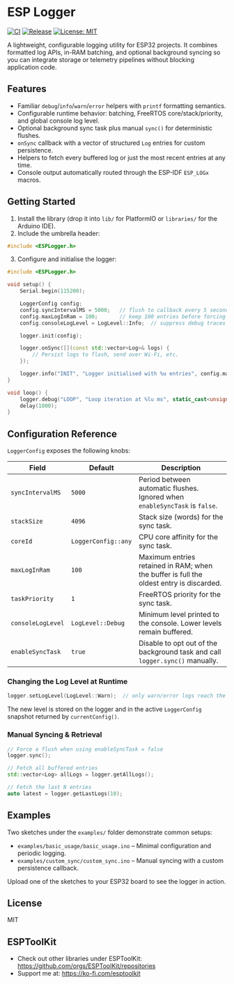 # ESP Logger

[![CI](https://github.com/ESPToolKit/esp-logger/actions/workflows/ci.yml/badge.svg)](https://github.com/ESPToolKit/esp-logger/actions/workflows/ci.yml)
[![Release](https://img.shields.io/github/v/release/ESPToolKit/esp-logger?sort=semver)](https://github.com/ESPToolKit/esp-logger/releases)
[![License: MIT](https://img.shields.io/badge/License-MIT-yellow.svg)](LICENSE.md)

A lightweight, configurable logging utility for ESP32 projects.
It combines formatted log APIs, in-RAM batching, and optional background syncing
so you can integrate storage or telemetry pipelines without blocking application code.

## Features
- Familiar `debug`/`info`/`warn`/`error` helpers with `printf` formatting semantics.
- Configurable runtime behavior: batching, FreeRTOS core/stack/priority, and global console log level.
- Optional background sync task plus manual `sync()` for deterministic flushes.
- `onSync` callback with a vector of structured `Log` entries for custom persistence.
- Helpers to fetch every buffered log or just the most recent entries at any time.
- Console output automatically routed through the ESP-IDF `ESP_LOGx` macros.

## Getting Started
1. Install the library (drop it into `lib/` for PlatformIO or `libraries/` for the Arduino IDE).
2. Include the umbrella header:

```cpp
#include <ESPLogger.h>
```

3. Configure and initialise the logger:

```cpp
#include <ESPLogger.h>

void setup() {
    Serial.begin(115200);

    LoggerConfig config;
    config.syncIntervalMS = 5000;   // flush to callback every 5 seconds
    config.maxLogInRam = 100;       // keep 100 entries before forcing a flush
    config.consoleLogLevel = LogLevel::Info;  // suppress debug traces on console

    logger.init(config);

    logger.onSync([](const std::vector<Log>& logs) {
        // Persist logs to flash, send over Wi-Fi, etc.
    });

    logger.info("INIT", "Logger initialised with %u entries", config.maxLogInRam);
}

void loop() {
    logger.debug("LOOP", "Loop iteration at %lu ms", static_cast<unsigned long>(millis()));
    delay(1000);
}
```

## Configuration Reference
`LoggerConfig` exposes the following knobs:

| Field | Default | Description |
| --- | --- | --- |
| `syncIntervalMS` | `5000` | Period between automatic flushes. Ignored when `enableSyncTask` is `false`. |
| `stackSize` | `4096` | Stack size (words) for the sync task. |
| `coreId` | `LoggerConfig::any` | CPU core affinity for the sync task. |
| `maxLogInRam` | `100` | Maximum entries retained in RAM; when the buffer is full the oldest entry is discarded. |
| `taskPriority` | `1` | FreeRTOS priority for the sync task. |
| `consoleLogLevel` | `LogLevel::Debug` | Minimum level printed to the console. Lower levels remain buffered. |
| `enableSyncTask` | `true` | Disable to opt out of the background task and call `logger.sync()` manually. |

### Changing the Log Level at Runtime

```cpp
logger.setLogLevel(LogLevel::Warn);  // only warn/error logs reach the console
```

The new level is stored on the logger and in the active `LoggerConfig` snapshot returned by `currentConfig()`.

### Manual Syncing & Retrieval

```cpp
// Force a flush when using enableSyncTask = false
logger.sync();

// Fetch all buffered entries
std::vector<Log> allLogs = logger.getAllLogs();

// Fetch the last N entries
auto latest = logger.getLastLogs(10);
```

## Examples
Two sketches under the `examples/` folder demonstrate common setups:
- `examples/basic_usage/basic_usage.ino` – Minimal configuration and periodic logging.
- `examples/custom_sync/custom_sync.ino` – Manual syncing with a custom persistence callback.

Upload one of the sketches to your ESP32 board to see the logger in action.

## License
MIT

## ESPToolKit

- Check out other libraries under ESPToolKit: https://github.com/orgs/ESPToolKit/repositories
- Support me at: https://ko-fi.com/esptoolkit